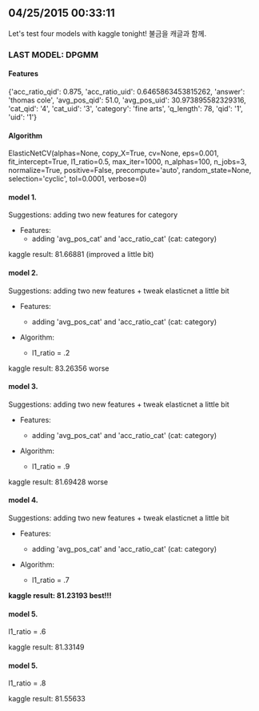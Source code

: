 ## 04/25/2015 00:33:11 
Let's test four models with kaggle tonight! 불금을 캐글과 함께.

### LAST MODEL: DPGMM

#### Features
{'acc\_ratio\_qid': 0.875,
 'acc\_ratio\_uid': 0.6465863453815262,
 'answer': 'thomas cole',
 'avg\_pos\_qid': 51.0,
 'avg\_pos\_uid': 30.973895582329316,
 'cat\_qid': '4',
 'cat\_uid': '3',
 'category': 'fine arts',
 'q\_length': 78,
 'qid': '1',
 'uid': '1'}
 
#### Algorithm
ElasticNetCV(alphas=None, copy\_X=True, cv=None, eps=0.001, fit\_intercept=True, l1\_ratio=0.5, max\_iter=1000, n\_alphas=100, n\_jobs=3, normalize=True, positive=False, precompute='auto', random\_state=None, selection='cyclic', tol=0.0001, verbose=0)
       
#### model 1. 
Suggestions: adding two new features for category

- Features: 
   - adding 'avg\_pos\_cat' and 'acc\_ratio\_cat' (cat: category)

kaggle result: 81.66881 (improved a little bit)

#### model 2. 
Suggestions: adding two new features + tweak elasticnet a little bit

- Features: 
   - adding 'avg\_pos\_cat' and 'acc\_ratio\_cat' (cat: category)

- Algorithm:
   - l1\_ratio = .2 

kaggle result: 83.26356 worse

#### model 3.  
Suggestions: adding two new features + tweak elasticnet a little bit

- Features: 
   - adding 'avg\_pos\_cat' and 'acc\_ratio\_cat' (cat: category)

- Algorithm:
   - l1\_ratio = .9 

kaggle result: 81.69428 worse

#### model 4. 
Suggestions: adding two new features + tweak elasticnet a little bit

- Features: 
   - adding 'avg\_pos\_cat' and 'acc\_ratio\_cat' (cat: category)

- Algorithm:
   - l1\_ratio = .7 

**kaggle result: 81.23193 best!!!**

#### model 5. 
l1\_ratio = .6

kaggle result: 81.33149 

#### model 5. 
l1\_ratio = .8

kaggle result: 81.55633
